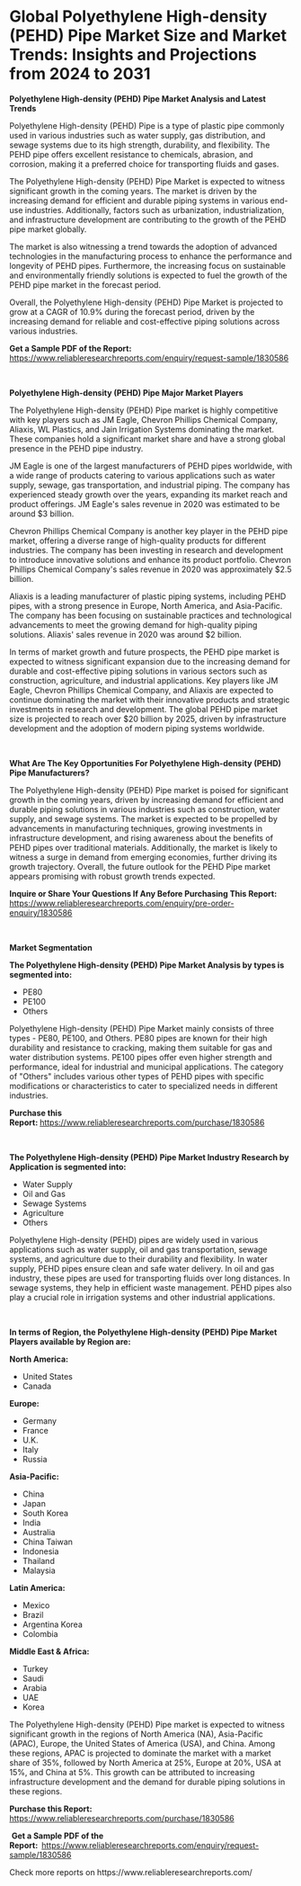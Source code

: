 <p><h1>Global Polyethylene High-density (PEHD) Pipe Market Size and Market Trends: Insights and Projections from 2024 to 2031</h1></p><p><strong>Polyethylene High-density (PEHD) Pipe Market Analysis and Latest Trends</strong></p>
<p><p>Polyethylene High-density (PEHD) Pipe is a type of plastic pipe commonly used in various industries such as water supply, gas distribution, and sewage systems due to its high strength, durability, and flexibility. The PEHD pipe offers excellent resistance to chemicals, abrasion, and corrosion, making it a preferred choice for transporting fluids and gases.</p><p>The Polyethylene High-density (PEHD) Pipe Market is expected to witness significant growth in the coming years. The market is driven by the increasing demand for efficient and durable piping systems in various end-use industries. Additionally, factors such as urbanization, industrialization, and infrastructure development are contributing to the growth of the PEHD pipe market globally.</p><p>The market is also witnessing a trend towards the adoption of advanced technologies in the manufacturing process to enhance the performance and longevity of PEHD pipes. Furthermore, the increasing focus on sustainable and environmentally friendly solutions is expected to fuel the growth of the PEHD pipe market in the forecast period.</p><p>Overall, the Polyethylene High-density (PEHD) Pipe Market is projected to grow at a CAGR of 10.9% during the forecast period, driven by the increasing demand for reliable and cost-effective piping solutions across various industries.</p></p>
<p><strong>Get a Sample PDF of the Report:&nbsp;</strong> <a href="https://www.reliableresearchreports.com/enquiry/request-sample/1830586">https://www.reliableresearchreports.com/enquiry/request-sample/1830586</a></p>
<p>&nbsp;</p>
<p><strong>Polyethylene High-density (PEHD) Pipe Major Market Players</strong></p>
<p><p>The Polyethylene High-density (PEHD) Pipe market is highly competitive with key players such as JM Eagle, Chevron Phillips Chemical Company, Aliaxis, WL Plastics, and Jain Irrigation Systems dominating the market. These companies hold a significant market share and have a strong global presence in the PEHD pipe industry.</p><p>JM Eagle is one of the largest manufacturers of PEHD pipes worldwide, with a wide range of products catering to various applications such as water supply, sewage, gas transportation, and industrial piping. The company has experienced steady growth over the years, expanding its market reach and product offerings. JM Eagle's sales revenue in 2020 was estimated to be around $3 billion.</p><p>Chevron Phillips Chemical Company is another key player in the PEHD pipe market, offering a diverse range of high-quality products for different industries. The company has been investing in research and development to introduce innovative solutions and enhance its product portfolio. Chevron Phillips Chemical Company's sales revenue in 2020 was approximately $2.5 billion.</p><p>Aliaxis is a leading manufacturer of plastic piping systems, including PEHD pipes, with a strong presence in Europe, North America, and Asia-Pacific. The company has been focusing on sustainable practices and technological advancements to meet the growing demand for high-quality piping solutions. Aliaxis' sales revenue in 2020 was around $2 billion.</p><p>In terms of market growth and future prospects, the PEHD pipe market is expected to witness significant expansion due to the increasing demand for durable and cost-effective piping solutions in various sectors such as construction, agriculture, and industrial applications. Key players like JM Eagle, Chevron Phillips Chemical Company, and Aliaxis are expected to continue dominating the market with their innovative products and strategic investments in research and development. The global PEHD pipe market size is projected to reach over $20 billion by 2025, driven by infrastructure development and the adoption of modern piping systems worldwide.</p></p>
<p>&nbsp;</p>
<p><strong>What Are The Key Opportunities For Polyethylene High-density (PEHD) Pipe Manufacturers?</strong></p>
<p><p>The Polyethylene High-density (PEHD) Pipe market is poised for significant growth in the coming years, driven by increasing demand for efficient and durable piping solutions in various industries such as construction, water supply, and sewage systems. The market is expected to be propelled by advancements in manufacturing techniques, growing investments in infrastructure development, and rising awareness about the benefits of PEHD pipes over traditional materials. Additionally, the market is likely to witness a surge in demand from emerging economies, further driving its growth trajectory. Overall, the future outlook for the PEHD Pipe market appears promising with robust growth trends expected.</p></p>
<p><strong>Inquire or Share Your Questions If Any Before Purchasing This Report:</strong> <a href="https://www.reliableresearchreports.com/enquiry/pre-order-enquiry/1830586">https://www.reliableresearchreports.com/enquiry/pre-order-enquiry/1830586</a></p>
<p>&nbsp;</p>
<p><strong>Market Segmentation</strong></p>
<p><strong>The Polyethylene High-density (PEHD) Pipe Market Analysis by types is segmented into:</strong></p>
<p><ul><li>PE80</li><li>PE100</li><li>Others</li></ul></p>
<p><p>Polyethylene High-density (PEHD) Pipe Market mainly consists of three types - PE80, PE100, and Others. PE80 pipes are known for their high durability and resistance to cracking, making them suitable for gas and water distribution systems. PE100 pipes offer even higher strength and performance, ideal for industrial and municipal applications. The category of "Others" includes various other types of PEHD pipes with specific modifications or characteristics to cater to specialized needs in different industries.</p></p>
<p><strong>Purchase this Report:&nbsp;</strong><a href="https://www.reliableresearchreports.com/purchase/1830586">https://www.reliableresearchreports.com/purchase/1830586</a></p>
<p>&nbsp;</p>
<p><strong>The Polyethylene High-density (PEHD) Pipe Market Industry Research by Application is segmented into:</strong></p>
<p><ul><li>Water Supply</li><li>Oil and Gas</li><li>Sewage Systems</li><li>Agriculture</li><li>Others</li></ul></p>
<p><p>Polyethylene High-density (PEHD) pipes are widely used in various applications such as water supply, oil and gas transportation, sewage systems, and agriculture due to their durability and flexibility. In water supply, PEHD pipes ensure clean and safe water delivery. In oil and gas industry, these pipes are used for transporting fluids over long distances. In sewage systems, they help in efficient waste management. PEHD pipes also play a crucial role in irrigation systems and other industrial applications.</p></p>
<p>&nbsp;</p>
<p><strong>In terms of Region, the Polyethylene High-density (PEHD) Pipe Market Players available by Region are:</strong></p>
<p>
    <p> <strong> North America: </strong>
        <ul>
            <li>United States</li>
            <li>Canada</li>
        </ul>
        </p> 
    <p> <strong> Europe: </strong>
        <ul>
            <li>Germany</li>
            <li>France</li>
            <li>U.K.</li>
            <li>Italy</li>
            <li>Russia</li>
        </ul>
        </p> 
    <p> <strong> Asia-Pacific: </strong>
        <ul>
            <li>China</li>
            <li>Japan</li>
            <li>South Korea</li>
            <li>India</li>
            <li>Australia</li>
            <li>China Taiwan</li>
            <li>Indonesia</li>
            <li>Thailand</li>
            <li>Malaysia</li>
        </ul>
        </p> 
    <p> <strong> Latin America: </strong>
        <ul>
            <li>Mexico</li>
            <li>Brazil</li>
            <li>Argentina Korea</li>
            <li>Colombia</li>
        </ul>
        </p> 
    <p> <strong> Middle East & Africa: </strong>
        <ul>
            <li>Turkey</li>
            <li>Saudi</li>
            <li>Arabia</li>
            <li>UAE</li>
            <li>Korea</li>
        </ul>
    </p>
    </p>
<p><p>The Polyethylene High-density (PEHD) Pipe market is expected to witness significant growth in the regions of North America (NA), Asia-Pacific (APAC), Europe, the United States of America (USA), and China. Among these regions, APAC is projected to dominate the market with a market share of 35%, followed by North America at 25%, Europe at 20%, USA at 15%, and China at 5%. This growth can be attributed to increasing infrastructure development and the demand for durable piping solutions in these regions.</p></p>
<p><strong>Purchase this Report: </strong><a href="https://www.reliableresearchreports.com/purchase/1830586">https://www.reliableresearchreports.com/purchase/1830586</a></p>
<p>&nbsp;<strong>Get a Sample PDF of the Report:&nbsp;&nbsp;</strong><a href="https://www.reliableresearchreports.com/enquiry/request-sample/1830586">https://www.reliableresearchreports.com/enquiry/request-sample/1830586</a></p>
<p><strong></strong></p>
<p>Check more reports on https://www.reliableresearchreports.com/</p>